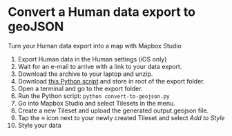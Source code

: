 # Convert a Human data export to geoJSON
Turn your Human data export into a map with Mapbox Studio

1. Export Human data in the Human settings (iOS only)
2. Wait for an e-mail to arrive with a link to your data export.
3. Download the archive to your laptop and unzip.
4. Download [this Python script](https://github.com/pveugen/human-to-geojson/blob/master/convert-to-geojson.py) and store in root of the export folder. 
5. Open a terminal and go to the export folder.
6. Run the Python script: `python convert-to-geojson.py`
7. Go into Mapbox Studio and select Tilesets in the menu.
8. Create a new Tileset and upload the generated output.geojson file.
9. Tap the ≡ icon next to your newly created Tileset and select _Add to Style_
10. Style your data
